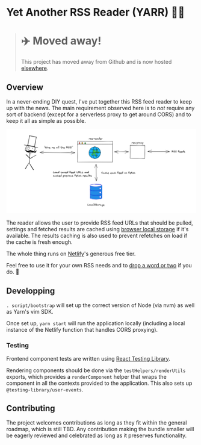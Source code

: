 # Yet Another RSS Reader (YARR) :pirate_flag:

> # ✈️ Moved away!
>
> This project has moved away from Github and is now hosted [elsewhere](https://forge.karnov.club/marc/rss-reader).

## Overview

In a never-ending DIY quest, I've put together this RSS feed reader to keep up with the news. The main requirement
observed here is to _not_ require any sort of backend (except for a serverless proxy to get around CORS) and to keep it
all as simple as possible.

<img src="./assets/overview.png"/>

The reader allows the user to provide RSS feed URLs that should be pulled, settings and fetched results are cached using
[browser local storage](https://developer.mozilla.org/en-US/docs/Web/API/Window/localStorage) if it's available. The
results caching is also used to prevent refetches on load if the cache is fresh enough.

The whole thing runs on [Netlify](https://www.netlify.com/)'s generous free tier.

Feel free to use it for your own RSS needs and to [drop a word or
two](https://github.com/mcataford/rss-reader/discussions/10) if you do. :tada:

## Developping

`. script/bootstrap` will set up the correct version of Node (via nvm) as well as Yarn's vim SDK.

Once set up, `yarn start` will run the application locally (including a local instance of the Netlify function that
handles CORS proxying).

### Testing

Frontend component tests are written using [React Testing Library](https://testing-library.com/docs/react-testing-library/intro/).

Rendering components should be done via the `testHelpers/renderUtils` exports, which provides a `renderComponent` helper
that wraps the component in all the contexts provided to the application. This also sets up
`@testing-library/user-events`.

## Contributing

The project welcomes contributions as long as they fit within the general roadmap, which is still TBD. Any contribution
making the bundle smaller will be eagerly reviewed and celebrated as long as it preserves functionality.
